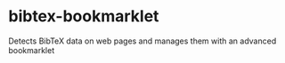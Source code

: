 # bibtex-bookmarklet
Detects BibTeX data on web pages and manages them with an advanced bookmarklet
